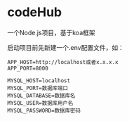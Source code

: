 # codeHub

一个Node.js项目，基于koa框架


启动项目前先新建一个.env配置文件，如：
```
APP_HOST=http://localhost或者x.x.x.x
APP_PORT=8000

MYSQL_HOST=localhost
MYSQL_PORT=数据库端口
MYSQL_DATABASE=数据库名
MYSQL_USER=数据库用户名
MYSQL_PASSWORD=数据库密码

```
